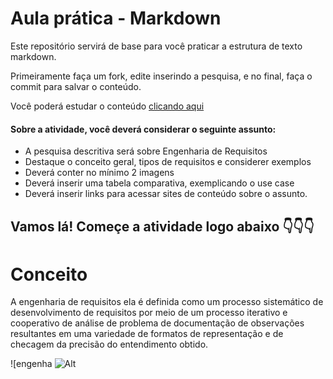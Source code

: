 # Aula prática - Markdown

Este repositório servirá de base para você praticar a estrutura de texto markdown. 

Primeiramente faça um fork, edite inserindo a pesquisa, e no final, faça o commit para salvar o conteúdo.

Você poderá estudar o conteúdo [clicando aqui](https://docs.pipz.com/central-de-ajuda/learning-center/guia-basico-de-markdown#open)

#### Sobre a atividade, você deverá considerar o seguinte assunto:

- A pesquisa descritiva será sobre Engenharia de Requisitos
- Destaque o conceito geral, tipos de requisitos e considerer exemplos
- Deverá conter no mínimo 2 imagens
- Deverá inserir uma tabela comparativa, exemplicando o use case
- Deverá inserir links para acessar sites de conteúdo sobre o assunto.


## Vamos lá! Começe a atividade logo abaixo 👇👇👇

# Conceito

 A engenharia de requisitos ela é definida como um processo sistemático de desenvolvimento de requisitos por meio  de um processo iterativo e cooperativo de análise de problema de documentação de observações resultantes em uma variedade de formatos de representação e de checagem da precisão do entendimento obtido.

![engenha
![Alt](https://encrypted-tbn0.gstatic.com/images?q=tbn:ANd9GcT1EE5-J8PYdylZJE9HMoAa3ItNSdW8-8aHyg&usqp=CAU)
